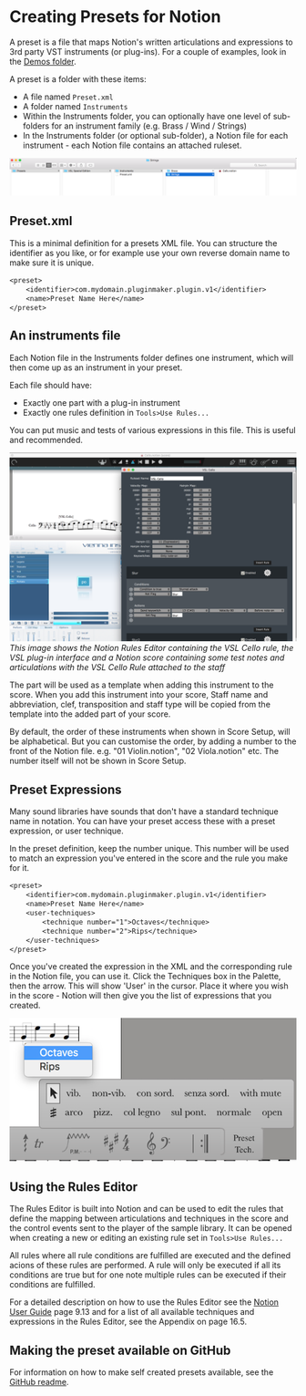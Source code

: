 Creating Presets for Notion
==========================
A preset is a file that maps Notion's written articulations and expressions to 3rd party VST instruments (or plug-ins). For a couple of examples, look in the [Demos folder](/Demos).

A preset is a folder with these items:

* A file named `Preset.xml`
* A folder named `Instruments`
* Within the Instruments folder, you can optionally have one level of sub-folders for an instrument family (e.g. Brass / Wind / Strings)
* In the Instruments folder (or optional sub-folder), a Notion file for each instrument - each Notion file contains an attached ruleset.

![Preset folder](/Documentation/Screenshots/preset_folder_setup.png?raw=true "Presets Folder")


Preset.xml
----------
This is a minimal definition for a presets XML file. You can structure the identifier as you like, or for example use your own reverse domain name to make sure it is unique. 

    <preset>
        <identifier>com.mydomain.pluginmaker.plugin.v1</identifier>
        <name>Preset Name Here</name>
    </preset>


An instruments file
-------------------
Each Notion file in the Instruments folder defines one instrument, which will then come up as an instrument in your preset.

Each file should have:

* Exactly one part with a plug-in instrument
* Exactly one rules definition in `Tools>Use Rules...`

You can put music and tests of various expressions in this file. This is useful and recommended.

![Notion file with Rule](/Documentation/Screenshots/rules_editor.png?raw=true "Notion file with Rule" )
*This image shows the Notion Rules Editor containing the VSL Cello rule, the VSL plug-in interface and a Notion score containing some test notes and articulations with the VSL Cello Rule attached to the staff*

The part will be used as a template when adding this instrument to the score. When you add this instrument into your score, Staff name and abbreviation, clef, transposition and staff type will be copied from the template into the added part of your score.

By default, the order of these instruments when shown in Score Setup, will be alphabetical. But you can customise the order, by adding a number to the front of the Notion file. e.g. "01 Violin.notion", "02 Viola.notion" etc. The number itself will not be shown in Score Setup.


Preset Expressions
------------------------
Many sound libraries have sounds that don't have a standard technique name in notation. You can have your preset access these with a preset expression, or user technique.

In the preset definition, keep the number unique. This number will be used to match an expression you've entered in the score and the rule you make for it.

    <preset>
        <identifier>com.mydomain.pluginmaker.plugin.v1</identifier>
        <name>Preset Name Here</name>
        <user-techniques>
            <technique number="1">Octaves</technique>
            <technique number="2">Rips</technique>
        </user-techniques>
    </preset>

Once you've created the expression in the XML and the corresponding rule in the Notion file, you can use it. Click the Techniques box in the Palette, then the arrow. This will show 'User' in the cursor. Place it where you wish in the score - Notion will then give you the list of expressions that you created.

![Preset Expressions](/Documentation/Screenshots/preset_expression.png?raw=true "Preset Expressions")


Using the Rules Editor
----------------------
The Rules Editor is built into Notion and can be used to edit the rules that define the mapping between articulations and techniques in the score and the control events sent to the player of the sample library. It can be opened when creating a new or editing an existing rule set in `Tools>Use Rules...`

All rules where all rule conditions are fulfilled are executed and the defined acions of these rules are performed. A rule will only be executed if all its conditions are true but for one note multiple rules can be executed if their conditions are fulfilled.

For a detailed description on how to use the Rules Editor see the [Notion User Guide](Documentation/Notion%206.3%20User%20Guide.pdf) page 9.13 and for a list of all available techniques and expressions in the Rules Editor, see the Appendix on page 16.5.


Making the preset available on GitHub
-------------------------------------
For information on how to make self created presets available, see the [GitHub readme](Documentation/Using%20GitHub.md).
